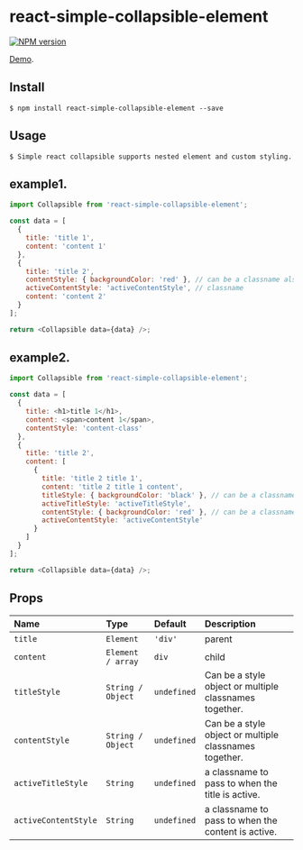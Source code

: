 # react-simple-collapsible-element

[![NPM version](NPM)](https://www.npmjs.com/package/react-simple-collapsible-element)

[Demo](http://dashing-attention.surge.sh/).

## Install

```
$ npm install react-simple-collapsible-element --save
```

## Usage

```
$ Simple react collapsible supports nested element and custom styling.
```

## example1.

```js
import Collapsible from 'react-simple-collapsible-element';

const data = [
  {
    title: 'title 1',
    content: 'content 1'
  },
  {
    title: 'title 2',
    contentStyle: { backgroundColor: 'red' }, // can be a classname also.
    activeContentStyle: 'activeContentStyle', // classname
    content: 'content 2'
  }
];

return <Collapsible data={data} />;
```

## example2.

```js
import Collapsible from 'react-simple-collapsible-element';

const data = [
  {
    title: <h1>title 1</h1>,
    content: <span>content 1</span>,
    contentStyle: 'content-class'
  },
  {
    title: 'title 2',
    content: [
      {
        title: 'title 2 title 1',
        content: 'title 2 title 1 content',
        titleStyle: { backgroundColor: 'black' }, // can be a classname also.
        activeTitleStyle: 'activeTitleStyle',
        contentStyle: { backgroundColor: 'red' }, // can be a classname also.
        activeContentStyle: 'activeContentStyle'
      }
    ]
  }
];

return <Collapsible data={data} />;
```

## Props

| Name                 | Type              | Default     | Description                                            |
| :------------------- | :---------------- | :---------- | :----------------------------------------------------- |
| `title`              | `Element`         | `'div'`     | parent                                                 |
| `content`            | `Element / array` | `div`       | child                                                  |
| `titleStyle`         | `String / Object` | `undefined` | Can be a style object or multiple classnames together. |
| `contentStyle`       | `String / Object` | `undefined` | Can be a style object or multiple classnames together. |
| `activeTitleStyle`   | `String`          | `undefined` | a classname to pass to when the title is active.       |
| `activeContentStyle` | `String`          | `undefined` | a classname to pass to when the content is active.     |
